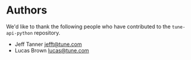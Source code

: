# Authors

We'd like to thank the following people who have contributed to the `tune-api-python` repository.

- Jeff Tanner <jefft@tune.com>
- Lucas Brown <lucas@tune.com>
